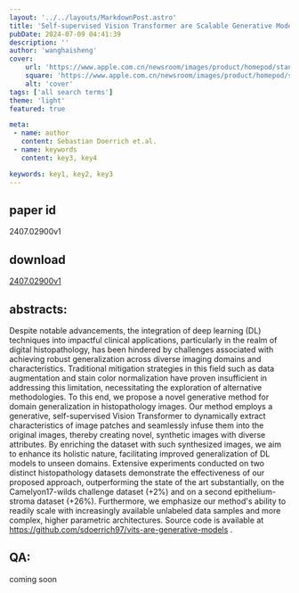```yaml
---
layout: '../../layouts/MarkdownPost.astro'
title: 'Self-supervised Vision Transformer are Scalable Generative Models for Domain Generalization'
pubDate: 2024-07-09 04:41:39
description: ''
author: 'wanghaisheng'
cover:
    url: 'https://www.apple.com.cn/newsroom/images/product/homepod/standard/Apple-HomePod-hero-230118_big.jpg.large_2x.jpg'
    square: 'https://www.apple.com.cn/newsroom/images/product/homepod/standard/Apple-HomePod-hero-230118_big.jpg.large_2x.jpg'
    alt: 'cover'
tags: ['all search terms'] 
theme: 'light'
featured: true

meta:
 - name: author
   content: Sebastian Doerrich et.al.
 - name: keywords
   content: key3, key4

keywords: key1, key2, key3
---
```


## paper id
2407.02900v1
## download
[2407.02900v1](http://arxiv.org/abs/2407.02900v1)
## abstracts:
Despite notable advancements, the integration of deep learning (DL) techniques into impactful clinical applications, particularly in the realm of digital histopathology, has been hindered by challenges associated with achieving robust generalization across diverse imaging domains and characteristics. Traditional mitigation strategies in this field such as data augmentation and stain color normalization have proven insufficient in addressing this limitation, necessitating the exploration of alternative methodologies. To this end, we propose a novel generative method for domain generalization in histopathology images. Our method employs a generative, self-supervised Vision Transformer to dynamically extract characteristics of image patches and seamlessly infuse them into the original images, thereby creating novel, synthetic images with diverse attributes. By enriching the dataset with such synthesized images, we aim to enhance its holistic nature, facilitating improved generalization of DL models to unseen domains. Extensive experiments conducted on two distinct histopathology datasets demonstrate the effectiveness of our proposed approach, outperforming the state of the art substantially, on the Camelyon17-wilds challenge dataset (+2%) and on a second epithelium-stroma dataset (+26%). Furthermore, we emphasize our method's ability to readily scale with increasingly available unlabeled data samples and more complex, higher parametric architectures. Source code is available at https://github.com/sdoerrich97/vits-are-generative-models .
## QA:
coming soon

